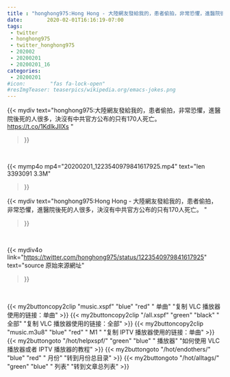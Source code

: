```yaml
---
title : "honghong975:Hong Hong - 大陸網友發給我的，患者偷拍，非常恐懼，進醫院後死的人很多，決沒有中共官方公布的只有170人死亡。 "
date:        2020-02-01T16:16:19-07:00
tags:
 - twitter
 - honghong975
 - twitter_honghong975
 - 202002
 - 20200201
 - 20200201_16
categories:
 - 20200201
#icon:        "fas fa-lock-open"
#resImgTeaser: teaserpics/wikipedia.org/emacs-jokes.png
---
```


{{< mydiv text="honghong975:大陸網友發給我的，患者偷拍，非常恐懼，進醫院後死的人很多，決沒有中共官方公布的只有170人死亡。 https://t.co/1KdIkJIlXs "
>}}
<br>


{{< mymp4o mp4="20200201_1223540979841617925.mp4"
text="len 3393091    3.3M"
>}}


{{< mydiv text="honghong975:Hong Hong - 大陸網友發給我的，患者偷拍，非常恐懼，進醫院後死的人很多，決沒有中共官方公布的只有170人死亡。 "
>}}
<br>

{{< mydiv4o link="https://twitter.com/honghong975/status/1223540979841617925"
text="source 原始來源網址"
>}}


<br>



{{< my2buttoncopy2clip "music.xspf"        "blue"   "red"    " 单曲"  "复制 VLC 播放器使用的链接：单曲" >}} {{< my2buttoncopy2clip "/all.xspf"         "green"  "black"  " 全部"  "复制 VLC 播放器使用的链接：全部" >}} {{< my2buttoncopy2clip "music.m3u8"        "blue"   "red"    " M1 "    "复制 IPTV 播放器使用的链接：单曲" >}} {{< my2buttongoto      "/hot/helpxspf/"    "green"  "blue"   " 播放器" "如何使用 VLC 播放器或者 IPTV 播放器的教程" >}} {{< my2buttongoto      "/hot/endothers/"   "blue"   "red"    " 月份"   "转到月份总目录" >}} {{< my2buttongoto      "/hot/alltags/"     "green"  "blue"   " 列表"   "转到文章总列表" >}} 
